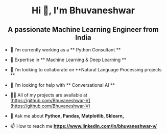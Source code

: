 <h1 align="center">Hi 👋, I'm Bhuvaneshwar</h1>
<h2 align="center">A passionate Machine Learning Engineer from India</h3>

- 🔭 I’m currently working as a ** Python Consultant **

- 🌱 Expertise in  ** Machine Learning & Deep Learning **

- 👯 I’m looking to collaborate on **Natural Language Processing projects **

- 🤝 I’m looking for help with ** Conversational AI **

- 👨‍💻 All of my projects are available at [https://github.com/Bhuvaneshwar-V](https://github.com/Bhuvaneshwar-V)

- 💬 Ask me about **Python, Pandas, Matplotlib, Sklearn,**

- 📫 How to reach me **https://www.linkedin.com/in/bhuvaneshwar-v/**
